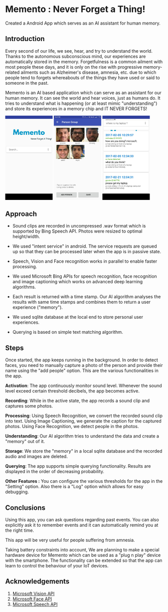 # Memento : Never Forget a Thing!

Created a Android App which serves as an AI assistant for human memory.

## Introduction

Every second of our life, we see, hear, and try to understand the world. Thanks to the autonomous subconscious mind, our experiences are automatically stored in the memory. Forgetfulness is a common ailment with most people these days, and it is only on the rise with progressive memory-related ailments such as Alzheimer's disease, amnesia, etc. due to which people tend to forgets whereabouts of the things they have used or said to someone in the past.

Memento is an AI based application which can serve as an assistant for our human memory. It can see the world and hear voices, just as humans do. It tries to understand what is happening (or at least mimic "understanding") and store its experiences in a memory chip and IT NEVER FORGETS!


<img float = "left" src="./images/app.jpeg" width='30%'> 
<img float = "left" src="./images/photo.jpeg" width='30%'>
<img float = "left" src="./images/search.jpeg" width='30%'>

## Approach

* Sound clips are recorded in uncompressed .wav format which is supported by Bing Speech API. Photos were resized to optimal height/width.

* We used "intent service" in android. The service requests are queued up so that they can be processed later when the app is in passive state.

* Speech, Vision and Face recognition works in parallel to enable faster processing.

* We used Microsoft Bing APIs for speech recognition, face recognition and image captioning which works on advanced deep learning algorithms.

* Each result is returned with a time stamp. Our AI algorithm analyses the results with same time stamps and combines them to return a user experience ("memory").

* We used sqlite database at the local end to store personal user experiences.

* Querying is based on simple text matching algorithm.

## Steps

Once started, the app keeps running in the background. In order to detect faces, you need to manually capture a photo of the person and provide their name using the "add people" option. This are the various functionalities in the app.

**Activation**: The app continuously monitor sound level. Whenever the sound level exceed certain threshold decibels, the app becomes active.

**Recording**: While in the active state, the app records a sound clip and captures some photos.

**Processing**: Using Speech Recognition, we convert the recorded sound clip into text. Using Image Captioning, we generate the caption for the captured photos. Using Face Recognition, we detect people in the photos.

**Understanding**: Our AI algorithm tries to understand the data and create a "memory" out of it.

**Storage**: We store the "memory" in a local sqlite database and the recorded audio and images are deleted.

**Querying**: The app supports simple querying functionality. Results are displayed in the order of decreasing probability.

**Other Features :** You can configure the various thresholds for the app in the "Setting" option. Also there is a "Log" option which allows for easy debugging.

## Conclusions

Using this app, you can ask questions regarding past events. You can also explicitly ask it to remember events and it can automatically remind you at the right time.

This app will be very useful for people suffering from amnesia.

Taking battery constraints into account, We are planning to make a special hardware device for Memento which can be used as a "plug n play" device with the smartphone. The functionality can be extended so that the app can learn to control the behaviour of your IoT devices.

## Acknowledgements

1. [Microsoft Vision API](https://www.microsoft.com/cognitive-services/en-us/computer-vision-api)
2. [Microsoft Face API](https://www.microsoft.com/cognitive-services/en-us/face-api)
3. [Microsoft Speech API](https://www.microsoft.com/cognitive-services/en-us/speech-api)

